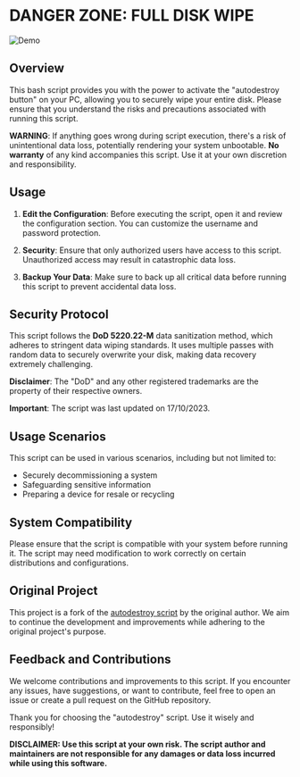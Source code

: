# DANGER ZONE: FULL DISK WIPE

![Demo](pics/github-demo-autodestroy.gif)

## Overview

This bash script provides you with the power to activate the "autodestroy button" on your PC, allowing you to securely wipe your entire disk. Please ensure that you understand the risks and precautions associated with running this script.

**WARNING**: If anything goes wrong during script execution, there's a risk of unintentional data loss, potentially rendering your system unbootable. **No warranty** of any kind accompanies this script. Use it at your own discretion and responsibility.

## Usage

1. **Edit the Configuration**: Before executing the script, open it and review the configuration section. You can customize the username and password protection.

2. **Security**: Ensure that only authorized users have access to this script. Unauthorized access may result in catastrophic data loss.

3. **Backup Your Data**: Make sure to back up all critical data before running this script to prevent accidental data loss.

## Security Protocol

This script follows the **DoD 5220.22-M** data sanitization method, which adheres to stringent data wiping standards. It uses multiple passes with random data to securely overwrite your disk, making data recovery extremely challenging.

**Disclaimer**: The "DoD" and any other registered trademarks are the property of their respective owners.

**Important**: The script was last updated on 17/10/2023.

## Usage Scenarios

This script can be used in various scenarios, including but not limited to:

- Securely decommissioning a system
- Safeguarding sensitive information
- Preparing a device for resale or recycling

## System Compatibility

Please ensure that the script is compatible with your system before running it. The script may need modification to work correctly on certain distributions and configurations.


## Original Project

This project is a fork of the [autodestroy script](https://github.com/morrolinux/autodestroy) by the original author. We aim to continue the development and improvements while adhering to the original project's purpose.

## Feedback and Contributions

We welcome contributions and improvements to this script. If you encounter any issues, have suggestions, or want to contribute, feel free to open an issue or create a pull request on the GitHub repository.

Thank you for choosing the "autodestroy" script. Use it wisely and responsibly!

**DISCLAIMER: Use this script at your own risk. The script author and maintainers are not responsible for any damages or data loss incurred while using this software.**
